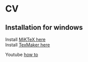 # CV

## Installation for windows

Install [MiKTeX here](https://miktex.org/download)<br/>
Install [TexMaker here](https://www.xm1math.net/texmaker/)

Youtube [how to](https://youtu.be/oI8W4MvFo1M)




